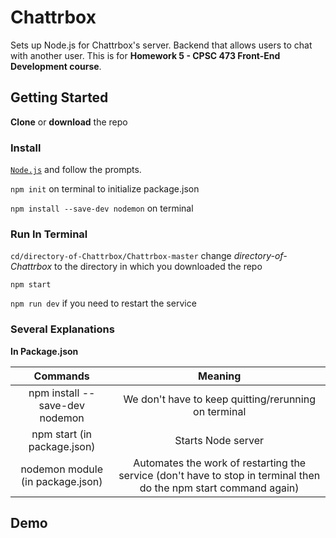 # Chattrbox

Sets up Node.js for Chattrbox's server. Backend that allows users to chat with another user. This is for **Homework 5 - CPSC 473 Front-End Development course**.

## Getting Started

**Clone** or **download** the repo

### Install

[`Node.js`](https://nodejs.org/en/) and follow the prompts.

`npm init` on terminal to initialize package.json

`npm install --save-dev nodemon` on terminal


### Run In Terminal

`cd/directory-of-Chattrbox/Chattrbox-master` change _directory-of-Chattrbox_ to the directory in which you downloaded the repo

`npm start`

`npm run dev` if you need to restart the service

### Several Explanations

**In Package.json**

| Commands | Meaning |
| :---: | :---: |
| npm install --save-dev nodemon  | We don't have to keep quitting/rerunning on terminal  |
| npm start (in package.json)     | Starts Node server  |
| nodemon module (in package.json)| Automates the work of restarting the service (don't have to stop in terminal then do the npm start command again) |

## Demo

<!-- ![alt text](Coffeerun2-Demo.gif) -->

